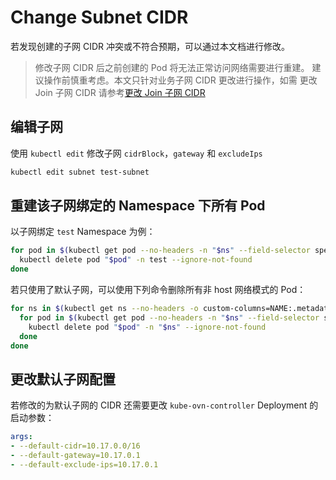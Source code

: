 # Change Subnet CIDR

若发现创建的子网 CIDR 冲突或不符合预期，可以通过本文档进行修改。

> 修改子网 CIDR 后之前创建的 Pod 将无法正常访问网络需要进行重建。
> 建议操作前慎重考虑。本文只针对业务子网 CIDR 更改进行操作，如需
> 更改 Join 子网 CIDR 请参考[更改 Join 子网 CIDR](./change-join-subnet.md)

## 编辑子网

使用 `kubectl edit` 修改子网 `cidrBlock`，`gateway` 和 `excludeIps`

```bash
kubectl edit subnet test-subnet
```

## 重建该子网绑定的 Namespace 下所有 Pod

以子网绑定 `test` Namespace 为例：

```bash
for pod in $(kubectl get pod --no-headers -n "$ns" --field-selector spec.restartPolicy=Always -o custom-columns=NAME:.metadata.name,HOST:spec.hostNetwork | awk '{if ($2!="true") print $1}'); do
  kubectl delete pod "$pod" -n test --ignore-not-found
done
```

若只使用了默认子网，可以使用下列命令删除所有非 host 网络模式的 Pod：

```bash
for ns in $(kubectl get ns --no-headers -o custom-columns=NAME:.metadata.name); do
  for pod in $(kubectl get pod --no-headers -n "$ns" --field-selector spec.restartPolicy=Always -o custom-columns=NAME:.metadata.name,HOST:spec.hostNetwork | awk '{if ($2!="true") print $1}'); do
    kubectl delete pod "$pod" -n "$ns" --ignore-not-found
  done
done
```

## 更改默认子网配置

若修改的为默认子网的 CIDR 还需要更改 `kube-ovn-controller` Deployment 的启动参数：

```yaml
args:
- --default-cidr=10.17.0.0/16
- --default-gateway=10.17.0.1
- --default-exclude-ips=10.17.0.1
```
